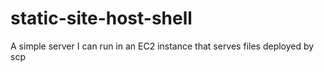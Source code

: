 # static-site-host-shell
A simple server I can run in an EC2 instance that serves files deployed by scp
